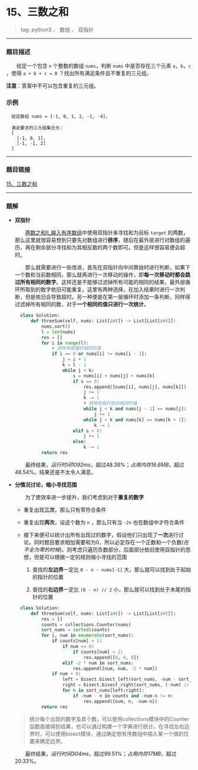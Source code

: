 # 15、三数之和
> tag: python3 、 数组 、 双指针

***
### 题目描述

&emsp;&emsp;给定一个包含 `n` 个整数的数组 `nums`，判断 `nums` 中是否存在三个元素 `a`，`b`，`c` ，使得 `a + b + c = 0` ？找出所有满足条件且不重复的三元组。

**注意**：答案中不可以包含重复的三元组。

### 示例
```
  给定数组 nums = [-1, 0, 1, 2, -1, -4]，

  满足要求的三元组集合为：
  [
    [-1, 0, 1],
    [-1, -1, 2]
  ]
```
***
### 题目链接
[15、三数之和](https://leetcode-cn.com/problems/3sum/)
***
### 题解

* **双指针**

  &emsp;&emsp;[两数之和Ⅱ_输入有序数组](../167-Two_SumII_Input_array_is_sorted-两数之和Ⅱ_输入有序数组)中使用双指针来寻找和为目标 `target` 的两数，那么这里就很容易想到只要先对数组进行**排序**，随后在最外层进行对数组的遍历，再在剩余部分寻找和为其相反数的两个数即可。但是这样很容易便会超时。

  &emsp;&emsp;那么就需要进行一些改进，首先在双指针向中间靠拢时进行判断，如果下一个数和当前数相同，那么就再进行一次移动的操作，即**每一次移动时都会跳过所有相同的数字**。这样还是不能够过滤掉所有可能的相同的结果，最外层循环所取到的数字依旧可能重复。这里有两种选择，在加入结果时进行一次判断，但是依旧会导致超时。另一种便是在第一层循环时添加一条判断，同样得过滤掉所有相同的数，对于**一个相同的值只进行一次统计**。
  ```python
    class Solution:
        def threeSum(self, nums: List[int]) -> List[List[int]]:
            nums.sort()
            l = len(nums)
            res = []
            for i in range(l):
                # 排除外层循环相同的值
                if i == 0 or nums[i] != nums[i - 1]:
                    j = i + 1
                    k = l - 1
                    while j < k:
                        s = nums[i] + nums[j] + nums[k]
                        if s == 0:
                            res.append([nums[i], nums[j], nums[k]])
                            j += 1
                            k -= 1
                            # 排除双指针指向相同的值
                            while j < k and nums[j - 1] == nums[j]:
                                j += 1
                            while j < k and nums[k] == nums[k + 1]:
                                k -= 1
                        elif s < 0:
                            j += 1
                        else:
                            k -= 1
            return res
  ```
  &emsp;&emsp;最终结果，*运行时间1092ms*，超过48.38%；*占用内存16.6MB*，超过48.54%。结果还是不太令人满意。

* **分情况讨论，缩小寻找范围**

  &emsp;&emsp;为了使效率进一步提升，我们考虑到对于**重复的数字**
  + 重复出现**三次**，那么只有零符合条件

  + 重复出现**两次**，设这个数为 `n` ，那么只有当 `-2n` 也在数组中才符合条件

  + 接下来便可以统计出所有出现过的数字，假设他们只出现了**一次**进行讨论。同时题目要求相加需要和为0，所以必定存在一个正数和一个负数(*在不全为零的时候*)。则考虑只遍历负数部分，后面部分依旧使用双指针的思想，但是可以根据一定的规则缩小寻找的范围

    1. 查找的**左边界**一定比 `0 - n - nums[-1]` 大，那么就可以找到处于起始的指针的位置

    2. 查找的**右边界**一定比 `(0 - n) // 2` 小，那么就可以找到处于末尾的指针的位置

  ```python
    class Solution:
        def threeSum(self, nums: List[int]) -> List[List[int]]:
            res = []
            counts = collections.Counter(nums)
            sort_nums = sorted(counts)
            for i, num in enumerate(sort_nums):
                if counts[num] > 1:
                    if num == 0:
                        if counts[num] > 2:
                            res.append([0, 0, 0])
                    elif -2 * num in sort_nums:
                        res.append([num, num, -2 * num])
                if num < 0:
                    left = bisect.bisect_left(sort_nums, -num - sort_nums[-1], i + 1)
                    right = bisect.bisect_right(sort_nums, (-num) // 2, left)
                    for n in sort_nums[left:right]:
                        if -num - n in counts and -num-n != n:
                            res.append([num, n, -num-n])  
            return res
  ```

  > 统计每个出现的数字及其个数，可以使用collections模块中的Counter函数直接得到结果，也可以通过构建一个字典进行统计。在寻找左右边界时，可以使用bisect模块，通过确定想有序数组中插入某一个值的位置来确定边界。

  &emsp;&emsp;最终结果，*运行时间304ms*，超过99.51%；*占用内存17MB*，超过20.33%。
